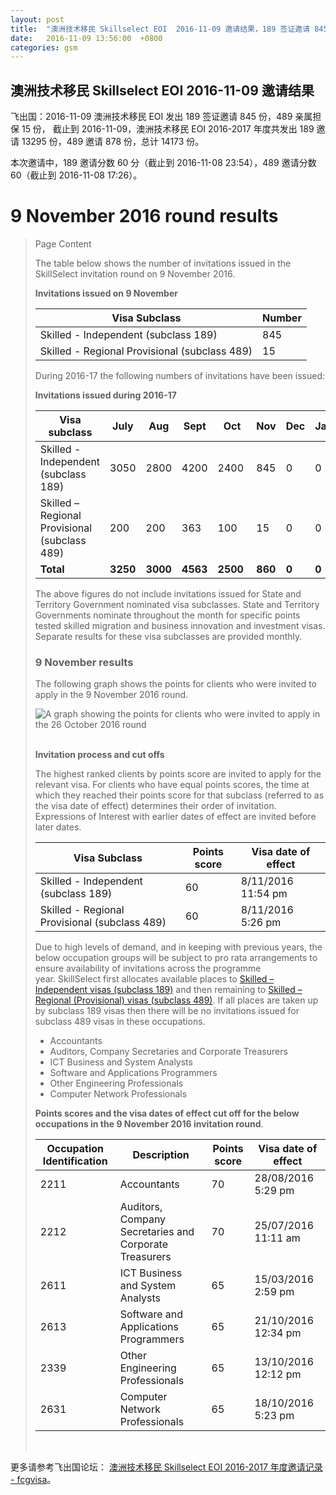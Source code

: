 ```yaml
---
layout: post
title:  "澳洲技术移民 Skillselect EOI  2016-11-09 邀请结果，189 签证邀请 845 份，489 亲属担保 15 份"
date:   2016-11-09 13:56:00  +0800
categories: gsm
---
```


## 澳洲技术移民 Skillselect EOI  2016-11-09 邀请结果

飞出国：2016-11-09 澳洲技术移民 EOI 发出 189 签证邀请 845 份，489 亲属担保 15 份，
截止到 2016-11-09，澳洲技术移民 EOI 2016-2017 年度共发出 189 邀请 13295 份，489 邀请 878 份，总计 14173 份。

本次邀请中，189 邀请分数 60 分（截止到 2016-11-08 23:54），489 邀请分数 60（截止到 2016-11-08 17:26）。

# 9 November 2016 round results
> <!--Page content-->
> Page Content
> 
> ​​​​​​​​​​The table below shows the number of invitations issued in the SkillSelect invitation round on&nbsp;9 November 2016.
> 
> **Invitations issued&nbsp;on&nbsp;9 November**
> 
> | Visa Subclass | Number |
> | --- | --- |
> | Skilled - Independent (subclass 189) | 845 |
> | Skilled - Regional Provisional (subclass 489) | 15 |
> 
> During 2016-17 the following numbers of invitations have been issued:
> 
> **Invitations issued&nbsp;during 2016-17**
> 
> | Visa subclass | July | Aug | Sept | Oct | Nov | Dec | Jan | Feb | Mar | Apr | May | June | Total |
> | --- | --- | --- | --- | --- | --- | --- | --- | --- | --- | --- | --- | --- | --- |
> | Skilled - Independent (subclass 189) | 3050 | 2800 | 4200 | 2400&nbsp; | 845 | 0 | 0 | 0 | 0 | 0 | 0 | 0 | 13295 |
> | Skilled – Regional Provisional (subclass 489) | 200 | 200 | 363 | 100&nbsp; | 15 | 0 | 0 | 0 | 0 | 0 | 0 | 0 | 878 |
> | **Total** | **3250** | **3000** | **4563** | **2500** | **860** | **0** | **0** | **0** | | **0** | **0** | **0** | &nbsp;&nbsp;&nbsp;&nbsp;&nbsp;&nbsp;&nbsp;&nbsp;&nbsp;&nbsp;**14173** |
> 
> The above figures do not include invitations issued for State and Territory Government nominated visa subclasses. State and Territory Governments nominate throughout the month for specific points tested skilled migration and business innovation and investment visas. Separate results for these visa subclasses are provided monthly.
> 
> ### 9 November results
> 
> The following graph shows the points for clients who were invited to apply in the&nbsp;9 November 2016&nbsp;round.
> 
> ![A graph showing the points for clients who were invited to apply in the 26 October 2016 round](http://www.border.gov.au/WorkinginAustralia/PublishingImages/skillselect-9-nov.jpg)&nbsp;
> 
> 
> **Invitation process and cut offs**
> 
> The highest ranked clients by points score are invited to apply for the relevant visa. For clients who have equal points scores, the time at which they reached their points score for that subclass (referred to as the visa date of effect) determines their order of invitation. Expressions of Interest with earlier dates of effect are invited before later dates.
> 
> | Visa Subclass | Points score | Visa date of effect |
> | --- | --- | --- |
> | Skilled - Independent (subclass 189) | 60 | 8/11/2016&nbsp; 11:54 pm |
> | Skilled - Regional Provisional (subclass 489) | 60 | 8/11/2016&nbsp; 5:26 pm |
> 
> Due to high levels of demand, and in keeping with previous years, the below occupation groups will be subject to pro rata arrangements to ensure availability of invitations across the programme year.&nbsp;SkillSelect first allocates available places to 
 [Skilled – Independent visas (subclass 189)](http://www.border.gov.au/Trav/Visa-1/189-) and then remaining to 
 [Skilled – Regional (Provisional) visas (subclass 489)](http://www.border.gov.au/Trav/Visa-1/489-). If all places are taken up by subclass 189 visas then there will be no invitations issued for subclass 489 visas in these occupations.
> 
> - Accountants
> - Auditors, Company Secretaries and Corporate Treasurers
> - ICT Business and System Analysts 
> - Software and Applications Programmers
> - Other Engineering Professionals
> - Computer Network Professionals 
> 
> **Points scores and the visa dates of effect cut off for the below occupations in the&nbsp;9 November 2016 invitation round**.
> 
> | Occupation Identification | Description | Points score | Visa date of effect |
> | --- | --- | --- | --- |
> | 2211 | Accountants | 70 | 28/08/2016&nbsp; 5:29 pm |
> | 2212 | Auditors, Company Secretaries and Corporate Treasurers | 70 | 25/07/2016&nbsp; 11:11 am |
> | 2611 | ICT Business and ​System Analysts | 65 | 15/03/2016&nbsp; 2:59 pm |
> | 2613 | Software and Applications Programmers | 65 | 21/10/2016&nbsp; 12:34 pm |
> | 2339 | Other Engineering Professionals | 65 | 13/10/2016&nbsp; 12:12 pm |
> | 2631 | Computer Network Professionals | 65 | 18/10/2016&nbsp; 5:23 pm |
> 
> ​


更多请参考飞出国论坛： [澳洲技术移民 Skillselect EOI 2016-2017 年度邀请记录 - fcgvisa](http://bbs.fcgvisa.com/t/skillselect-eoi-2016-2017/17031)。

